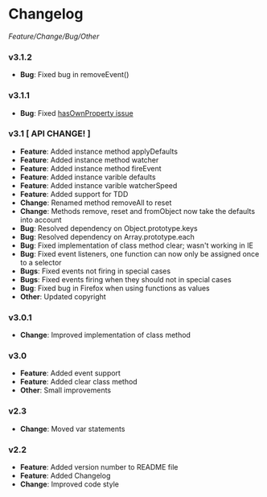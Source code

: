 # Changelog
*Feature/Change/Bug/Other*

### v3.1.2
* **Bug**: Fixed bug in removeEvent()

### v3.1.1
* **Bug**: Fixed [hasOwnProperty issue](http://www.devthought.com/2012/01/18/an-object-is-not-a-hash/)

### v3.1 [ API CHANGE! ]
* **Feature**: Added instance method applyDefaults
* **Feature**: Added instance method watcher
* **Feature**: Added instance method fireEvent
* **Feature**: Added instance varible defaults
* **Feature**: Added instance varible watcherSpeed
* **Feature**: Added support for TDD
* **Change**: Renamed method removeAll to reset
* **Change**: Methods remove, reset and fromObject now take the defaults into account
* **Bug**: Resolved dependency on Object.prototype.keys
* **Bug**: Resolved dependency on Array.prototype.each
* **Bug**: Fixed implementation of class method clear; wasn't working in IE
* **Bug**: Fixed event listeners, one function can now only be assigned once to a selector
* **Bugs**: Fixed events not firing in special cases
* **Bugs**: Fixed events firing when they should not in special cases
* **Bug**: Fixed bug in Firefox when using functions as values
* **Other**: Updated copyright

### v3.0.1
* **Change**: Improved implementation of class method

### v3.0
* **Feature**: Added event support
* **Feature**: Added clear class method
* **Other**: Small improvements

### v2.3
* **Change**: Moved var statements

### v2.2
* **Feature**: Added version number to README file
* **Feature**: Added Changelog
* **Change**: Improved code style

